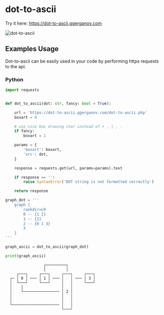 # dot-to-ascii

Try it here: https://dot-to-ascii.ggerganov.com

![dot-to-ascii](https://i.imgur.com/3WLVWn3.png)

## Examples Usage

Dot-to-ascii can be easily used in your code by performing https requests to the api.

### Python

```python
import requests


def dot_to_ascii(dot: str, fancy: bool = True):

    url = 'https://dot-to-ascii.ggerganov.com/dot-to-ascii.php'
    boxart = 0

    # use nice box drawing char instead of + , | , -
    if fancy:
        boxart = 1

    params = {
        'boxart': boxart,
        'src': dot,
    }

    response = requests.get(url, params=params).text

    if response == '':
        raise SyntaxError('DOT string is not formatted correctly')

    return response
```

``` python
graph_dot = '''
    graph {
        rankdir=LR
        0 -- {1 2}
        1 -- {2}
        2 -- {0 1 3}
        3
    }
'''

graph_ascii = dot_to_ascii(graph_dot)

print(graph_ascii)
```

```
                 ┌─────────┐
                 │         │
     ┌───┐     ┌───┐     ┌───┐     ┌───┐
  ┌─ │ 0 │ ─── │ 1 │ ─── │   │ ─── │ 3 │
  │  └───┘     └───┘     │   │     └───┘
  │    │                 │   │
  │    └──────────────── │ 2 │
  │                      │   │
  │                      │   │
  └───────────────────── │   │
                         └───┘
```

